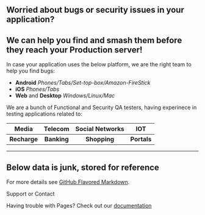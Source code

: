 ## Worried about bugs or security issues in your application? 
## We can help you find and smash them before they reach your Production server!

In case your application uses the below platform, we are the right team to help you find bugs:
- **Android** _Phones/Tabs/Set-top-box/Amazon-FireStick_
- **iOS** _Phones/Tabs_
- **Web** and **Desktop** _Windows/Linux/Mac_



We are a bunch of Functional and Security QA testers, having experinece in testing applications related to:

| Media  | Telecom  | Social Networks | IOT |
| :---: | :---: | :---: | :---: |
| **Recharge**  | **Banking**  | **Shopping** | **Portals** |
    
    
____ 
    
## Below data is junk, stored for reference

For more details see [GitHub Flavored Markdown](https://guides.github.com/features/mastering-markdown/).

Support or Contact

Having trouble with Pages? Check out our [documentation](https://help.github.com/categories/github-pages-basics/)


